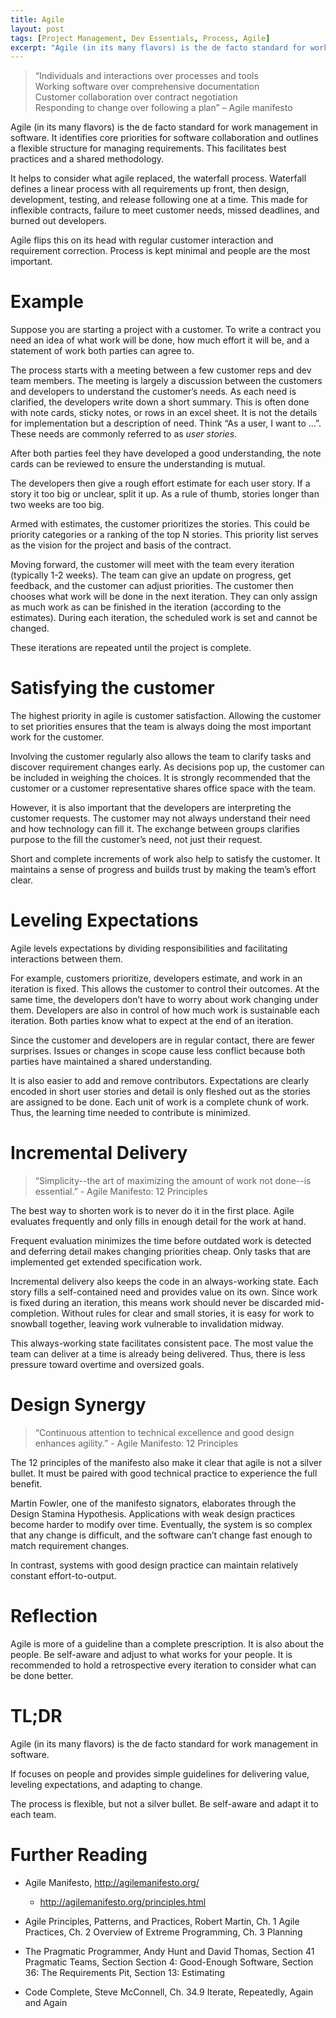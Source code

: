 ```yaml
---
title: Agile
layout: post
tags: [Project Management, Dev Essentials, Process, Agile]
excerpt: "Agile (in its many flavors) is the de facto standard for work management in software. It identifies core priorities for software collaboration and outlines a flexible structure for managing requirements. This facilitates best practices and a shared methodology."
---
```


>   “Individuals and interactions over processes and tools  
>   Working software over comprehensive documentation  
>   Customer collaboration over contract negotiation  
>   Responding to change over following a plan” – Agile manifesto

Agile (in its many flavors) is the de facto standard for work management in
software. It identifies core priorities for software collaboration and outlines
a flexible structure for managing requirements. This facilitates best practices
and a shared methodology.

It helps to consider what agile replaced, the waterfall process. Waterfall
defines a linear process with all requirements up front, then design,
development, testing, and release following one at a time. This made for
inflexible contracts, failure to meet customer needs, missed deadlines, and
burned out developers.

Agile flips this on its head with regular customer interaction and requirement
correction. Process is kept minimal and people are the most important.

Example
=======

Suppose you are starting a project with a customer. To write a contract you need
an idea of what work will be done, how much effort it will be, and a statement
of work both parties can agree to.

The process starts with a meeting between a few customer reps and dev team
members. The meeting is largely a discussion between the customers and
developers to understand the customer’s needs. As each need is clarified, the
developers write down a short summary. This is often done with note cards,
sticky notes, or rows in an excel sheet. It is not the details for
implementation but a description of need. Think “As a user, I want to …”. These
needs are commonly referred to as *user stories*.

After both parties feel they have developed a good understanding, the note cards
can be reviewed to ensure the understanding is mutual.

The developers then give a rough effort estimate for each user story. If a story
it too big or unclear, split it up. As a rule of thumb, stories longer than two
weeks are too big.

Armed with estimates, the customer prioritizes the stories. This could be
priority categories or a ranking of the top N stories. This priority list serves
as the vision for the project and basis of the contract.

Moving forward, the customer will meet with the team every iteration (typically
1-2 weeks). The team can give an update on progress, get feedback, and the
customer can adjust priorities. The customer then chooses what work will be done
in the next iteration. They can only assign as much work as can be finished in
the iteration (according to the estimates). During each iteration, the scheduled
work is set and cannot be changed.

These iterations are repeated until the project is complete.

Satisfying the customer
=======================

The highest priority in agile is customer satisfaction. Allowing the customer to
set priorities ensures that the team is always doing the most important work for
the customer.

Involving the customer regularly also allows the team to clarify tasks and
discover requirement changes early. As decisions pop up, the customer can be
included in weighing the choices. It is strongly recommended that the customer
or a customer representative shares office space with the team.

However, it is also important that the developers are interpreting the customer
requests. The customer may not always understand their need and how technology
can fill it. The exchange between groups clarifies purpose to the fill the
customer’s need, not just their request.

Short and complete increments of work also help to satisfy the customer. It
maintains a sense of progress and builds trust by making the team’s effort
clear.

Leveling Expectations
=====================

Agile levels expectations by dividing responsibilities and facilitating
interactions between them.

For example, customers prioritize, developers estimate, and work in an iteration
is fixed. This allows the customer to control their outcomes. At the same time,
the developers don’t have to worry about work changing under them. Developers
are also in control of how much work is sustainable each iteration. Both parties
know what to expect at the end of an iteration.

Since the customer and developers are in regular contact, there are fewer
surprises. Issues or changes in scope cause less conflict because both parties
have maintained a shared understanding.

It is also easier to add and remove contributors. Expectations are clearly
encoded in short user stories and detail is only fleshed out as the stories are
assigned to be done. Each unit of work is a complete chunk of work. Thus, the
learning time needed to contribute is minimized.

Incremental Delivery
====================

>   “Simplicity--the art of maximizing the amount of work not done--is
>   essential.” - Agile Manifesto: 12 Principles

The best way to shorten work is to never do it in the first place. Agile
evaluates frequently and only fills in enough detail for the work at hand.

Frequent evaluation minimizes the time before outdated work is detected and
deferring detail makes changing priorities cheap. Only tasks that are
implemented get extended specification work.

Incremental delivery also keeps the code in an always-working state. Each story
fills a self-contained need and provides value on its own. Since work is fixed
during an iteration, this means work should never be discarded mid-completion.
Without rules for clear and small stories, it is easy for work to snowball
together, leaving work vulnerable to invalidation midway.

This always-working state facilitates consistent pace. The most value the team
can deliver at a time is already being delivered. Thus, there is less pressure
toward overtime and oversized goals.

Design Synergy
==============

>   “Continuous attention to technical excellence and good design enhances
>   agility.” - Agile Manifesto: 12 Principles

The 12 principles of the manifesto also make it clear that agile is not a silver bullet.
It must be paired with good technical practice to experience the full benefit.

Martin Fowler, one of the manifesto signators, elaborates through the Design Stamina Hypothesis. Applications with weak design practices become harder to modify over time. Eventually, the system is so complex that any change is difficult, and the software can’t change fast enough to match requirement changes.

In contrast, systems with good design practice can maintain relatively constant effort-to-output.  


Reflection
==========

Agile is more of a guideline than a complete prescription. It is also about the
people. Be self-aware and adjust to what works for your people. It is
recommended to hold a retrospective every iteration to consider what can be done
better.

TL;DR
=====

Agile (in its many flavors) is the de facto standard for work management in
software.

If focuses on people and provides simple guidelines for delivering value,
leveling expectations, and adapting to change.

The process is flexible, but not a silver bullet. Be self-aware and adapt it to
each team.

Further Reading
===============

-   Agile Manifesto, <http://agilemanifesto.org/>

    -   <http://agilemanifesto.org/principles.html>

-   Agile Principles, Patterns, and Practices, Robert Martin, Ch. 1 Agile
    Practices, Ch. 2 Overview of Extreme Programming, Ch. 3 Planning

-   The Pragmatic Programmer, Andy Hunt and David Thomas, Section 41 Pragmatic
    Teams, Section Section 4: Good-Enough Software, Section 36: The Requirements
    Pit, Section 13: Estimating

-   Code Complete, Steve McConnell, Ch. 34.9 Iterate, Repeatedly, Again and
    Again
